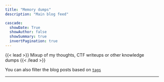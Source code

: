 ```yaml
---
title: "Memory dumps"
description: "Main blog feed"

cascade:
  showDate: True
  showAuthor: false
  showSummary: true
  invertPagination: true
---
```


{{< lead >}}
Mixup of my thoughts, CTF writeups or other knowledge dumps
{{< /lead >}}

You can also filter the blog posts based on [`tags`](/tags)

---
